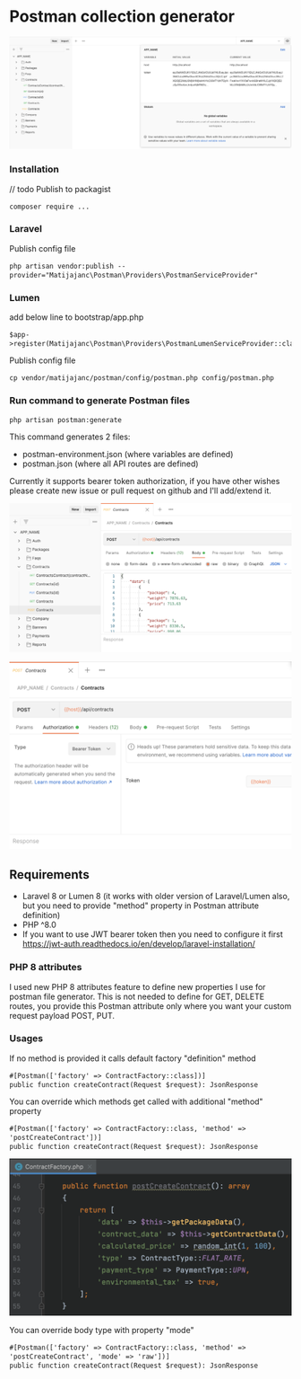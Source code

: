 # Postman collection generator

<p><img src="https://github.com/matijajanc/postman/blob/master/images/postman.png"></p>

### Installation

// todo Publish to packagist
```
composer require ...
```

### Laravel

Publish config file
```
php artisan vendor:publish --provider="Matijajanc\Postman\Providers\PostmanServiceProvider"
```

### Lumen

add below line to bootstrap/app.php
```
$app->register(Matijajanc\Postman\Providers\PostmanLumenServiceProvider::class);
```

Publish config file
```
cp vendor/matijajanc/postman/config/postman.php config/postman.php
```

### Run command to generate Postman files
```
php artisan postman:generate
```

This command generates 2 files:
- postman-environment.json (where variables are defined)
- postman.json (where all API routes are defined)

Currently it supports bearer token authorization, if you have other wishes please create new issue or pull request on github and I'll add/extend it.

<p><img src="https://github.com/matijajanc/postman/blob/master/images/postman_api.png"></p>

<p><img src="https://github.com/matijajanc/postman/blob/master/images/postman_authorization.png"></p>

## Requirements
- Laravel 8 or Lumen 8 (it works with older version of Laravel/Lumen also, but you need to provide "method" property in Postman attribute definition)
- PHP ^8.0
- If you want to use JWT bearer token then you need to configure it first https://jwt-auth.readthedocs.io/en/develop/laravel-installation/

### PHP 8 attributes
I used new PHP 8 attributes feature to define new properties I use for postman file generator.
This is not needed to define for GET, DELETE routes, you provide this Postman attribute only where you want your custom request payload POST, PUT.

### Usages

If no method is provided it calls default factory "definition" method

```
#[Postman(['factory' => ContractFactory::class])]
public function createContract(Request $request): JsonResponse
```

You can override which methods get called with additional "method" property

```
#[Postman(['factory' => ContractFactory::class, 'method' => 'postCreateContract'])]
public function createContract(Request $request): JsonResponse
```

<p><img src="https://github.com/matijajanc/postman/blob/master/images/factory.png"></p>

You can override body type with property "mode"

```
#[Postman(['factory' => ContractFactory::class, 'method' => 'postCreateContract', 'mode' => 'raw'])]
public function createContract(Request $request): JsonResponse
```
